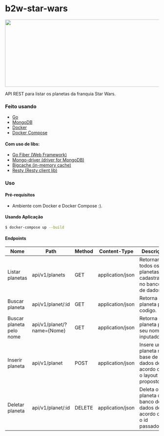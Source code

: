 # b2w-star-wars

<p align="center">
  <img src="https://logos-download.com/wp-content/uploads/2016/09/Star_Wars_logo-1-700x300.png" width="800" height="220">
</p>

API REST para listar os planetas da franquia Star Wars.


### Feito usando

* [Go](https://golang.org/)
* [MongoDB](https://www.mongodb.com/)
* [Docker](https://www.docker.com/)
* [Docker Compose](https://docs.docker.com/compose/)

#### Com uso de libs:

* [Go Fiber (Web Framework)](https://github.com/gofiber/fiber)
* [Mongo-driver (driver for MongoDB)](https://github.com/mongodb/mongo-go-driver)
* [Bigcache (in-memory cache)](https://github.com/allegro/bigcache)
* [Resty (Resty client lib)](https://github.com/go-resty/resty)

### Uso

#### Pré-requisitos

* Ambiente com Docker e Docker Compose :).

#### Usando Aplicação

```bash
$ docker-compose up --build
```

#### Endpoints


| Nome | Path | Method | Content-Type | Descrição |
| ------ | ------ | ------ | ------ | ------ |
| Listar planetas| api/v1/planets | GET | application/json | Retornar todos os planetas cadastrados no banco de dados. |
| Buscar planeta| api/v1/planet/:id | GET | application/json | Retorna o planeta pelo codigo. |
| Buscar planeta pelo nome| api/v1/planet/?name={Nome} | GET | application/json | Retorna o planeta pelo seu nome inputado. |
| Inserir planeta | api/v1/planet | POST | application/json | Insere um planeta na base de dados de acordo com o layout proposto. |
| Deletar planeta | api/v1/planet/:id | DELETE | application/json | Deleta o planeta do banco de dados de acordo com o id passado. |

